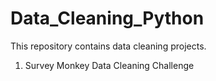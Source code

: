 # Data_Cleaning_Python
 This repository contains data cleaning projects.
 1. Survey Monkey Data Cleaning Challenge
